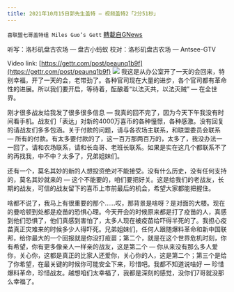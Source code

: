 ```yaml
---
title: 2021年10月15日郭先生盖特 — 视频盖特2「2分51秒」
---
```

`喜联盟七哥盖特组 Miles Guo’s Gett` [轉載自GNews](https://gnews.org/zh-hans/1597623/)

听写：洛杉矶盘古农场 — 盘古小蚂蚁
校对：洛杉矶盘古农场 — Antsee-GTV

Video link: [https://gettr.com/post/peaunq1b9f](https://gettr.com/post/peaunq1b9f)
![](https://assets.gnews.org/wp-content/uploads/2021/10/B1765736-60AF-4A13-B04F-9A43E1B12F42.png)
我这是从办公室开了一天的会回来，特别幸福，开了一天的会，老带劲了。各种官司现在大量的进步，各个官司都有革命性的进展。所以我们要开启，等待着，酝酿着“以法灭共，以法灭贼” — 在全世界。

刚才很多战友给我发了很多很多信息 — 我真的回不完了，因为今天下午我没有时间看手机。战友们「表达」对新的4000万喜币的各种憧憬，各种感激。没有回复的请战友们多多包涵。关于付款的问题，请与各农场主联系，和联盟委员会联系 — 所有的付款。有太多要付款的了，这一百万那两百万的，太多了，我没办法一一回了。请和农场联系，请和长岛哥、老班长联系。如果是实在这几个都联系不了的再找我，中不中？太多了，兄弟姐妹们。

还有一个，莫名其妙的新的人想投资绝对不能接受。没有什么历史，没有任何支持的，莫名其妙就来的 — 这个不能要的，咱们要把好关。这是给我们的老战友，长期的战友，可信的战友留下的喜币上市前最后的机会，希望大家都能把握住。

啥都不说了，我马上有很重要的那个……哎，那背景是啥呀？是对面的大楼。现在的曼哈顿到处都是疫苗的恐惧心理。今天开会的时候原来都是打了疫苗的人，真感到他们恐惧了，他们真感到害怕了，太多人现在被疫苗给吓得半死的了。我担心疫苗真正灾难来的时候多少人得吓死。兄弟姐妹们，任何人跟随爆料革命和新中国联邦，给你最大的一个回报就是你没打疫苗；第二个，就是在这个世界危机时刻，你有希望，你有更多像亲人一样亲的战友，这是第二个 — 你从来没有那么多人爱你，关心你，这都是真正的比家人还爱你，关心你的人，这是第二个；第三个是给了你希望，在最关键的时候你可能安全下来，珍惜吧。我都不知道说啥好 — 珍惜爆料革命，珍惜战友。越想咱们太幸福了，我都是深刻的感觉，没你们7哥就没那么幸福了。
